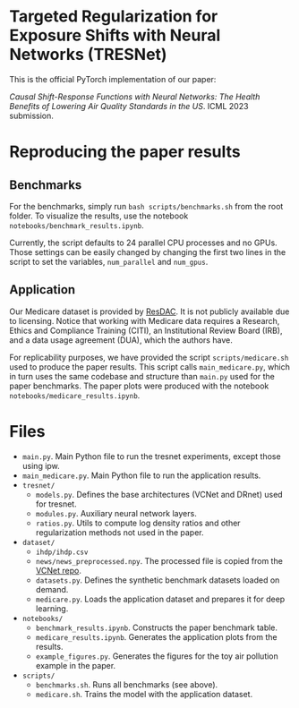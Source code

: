 # **T**argeted **R**egularization for **E**xposure **S**hifts with Neural **Net**works (TRESNet)

This is the official PyTorch implementation of our paper:

*Causal Shift-Response Functions with Neural Networks: The Health Benefits of Lowering Air Quality Standards in the US*. ICML 2023 submission.

# Reproducing the paper results 

## Benchmarks

For the benchmarks, simply run `bash scripts/benchmarks.sh` from the root folder. 
To visualize the results, use the notebook `notebooks/benchmark_results.ipynb`.

Currently, the script defaults to 24 parallel CPU processes and no GPUs. Those settings can be easily changed by changing the first two lines in the script to set the variables, `num_parallel` and `num_gpus`.

## Application

Our Medicare dataset is provided by [ResDAC](https://resdac.org/). It is not publicly available due to licensing. Notice that working with Medicare data requires a Research, Ethics and Compliance Training (CITI), an Institutional Review Board (IRB), and a data usage agreement (DUA), which the authors have. 

For replicability purposes, we have provided the script `scripts/medicare.sh` used to produce the paper results. This script calls `main_medicare.py`, which in turn uses the same codebase and structure than `main.py` used for the paper benchmarks. The paper plots were produced with the notebook `notebooks/medicare_results.ipynb`.


# Files 

* `main.py`. Main Python file to run the tresnet experiments, except those using ipw.
* `main_medicare.py`. Main Python file to run the application results.
* `tresnet/`
    - `models.py`. Defines the base architectures (VCNet and DRnet) used for tresnet.
    - `modules.py`. Auxiliary neural network layers.
    - `ratios.py`. Utils to compute log density ratios and other regularization methods not used in the paper.
* `dataset/`
    - `ihdp/ihdp.csv`
    - `news/news_preprocessed.npy`. The processed file is copied from the [VCNet repo](https://github.com/lushleaf/varying-coefficient-net-with-functional-tr).
    - `datasets.py`. Defines the synthetic benchmark datasets loaded on demand.
    - `medicare.py`. Loads the application dataset and prepares it for deep learning.
* `notebooks/`
    - `benchmark_results.ipynb`. Constructs the paper benchmark table.
    - `medicare_results.ipynb`. Generates the application plots from the results.
    - `example_figures.py`. Generates the figures for the toy air pollution example in the paper.
* `scripts/`
    - `benchmarks.sh`. Runs all benchmarks (see above).
    - `medicare.sh`. Trains the model with the application dataset.
